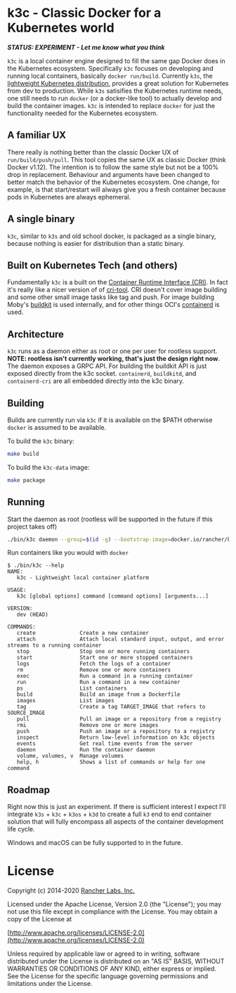 k3c - Classic Docker for a Kubernetes world
===========================================

***STATUS: EXPERIMENT - Let me know what you think***

`k3c` is a local container engine designed to fill the same gap Docker does
in the Kubernetes ecosystem.  Specifically `k3c` focuses on developing and
running local containers, basically `docker run/build`. Currently `k3s`, the
[lightweight Kubernetes distribution](https://github.com/rancher/k3s),
provides a great solution for Kubernetes from dev to production.  While
`k3s` satisifies the Kubernetes runtime needs, one still needs to run
`docker` (or a docker-like tool) to actually develop and build the container
images.  `k3c` is intended to replace `docker` for just the functionality
needed for the Kubernetes ecosystem.

## A familiar UX

There really is nothing better than the classic Docker UX of `run/build/push/pull`.
This tool copies the same UX as classic Docker (think Docker v1.12). The intention
is to follow the same style but not be a 100% drop in replacement.  Behaviour and
arguments have been changed to better match the behavior of the Kubernetes ecosystem.
One change, for example, is that start/restart will always give you a fresh container
because pods in Kubernetes are always ephemeral.

## A single binary

`k3c`, similar to `k3s` and old school docker, is packaged as a single binary, because nothing
is easier for distribution than a static binary.

## Built on Kubernetes Tech (and others)

Fundamentally `k3c` is a built on the [Container Runtime Interface (CRI)](https://github.com/kubernetes/cri-api).  In fact it's really like a nicer version of
of [cri-tool](https://github.com/kubernetes-sigs/cri-tools). CRI doesn't cover image building
and some other small image tasks like tag and push.  For image building Moby's [buildkit](https://github.com/moby/buildkit)
is used internally, and for other things OCI's [containerd](https://github.com/containerd/containerd) is used.

## Architecture

`k3c` runs as a daemon either as root or one per user for rootless support.  **NOTE: rootless isn't currently
working, that's just the design right now**.  The daemon exposes a GRPC API.  For building the buildkit API is just
exposed directly from the k3c socket.  `containerd`, `buildkitd`, and `containerd-cri` are all embedded
directly into the k3c binary.

## Building

Builds are currently run via `k3c` if it is available on the $PATH otherwise `docker` is assumed to be available.

To build the `k3c` binary:

```bash
make build
```

To build the `k3c-data` image:

```bash
make package
```

## Running

Start the daemon as root (rootless will be supported in the future if this project takes off)
```bash
./bin/k3c daemon --group=$(id -g) --bootstrap-image=docker.io/rancher/k3c-data:dev
```

Run containers like you would with `docker`

```
$ ./bin/k3c --help
NAME:
   k3c - Lightweight local container platform

USAGE:
   k3c [global options] command [command options] [arguments...]

VERSION:
   dev (HEAD)

COMMANDS:
   create              Create a new container
   attach              Attach local standard input, output, and error streams to a running container
   stop                Stop one or more running containers
   start               Start one or more stopped containers
   logs                Fetch the logs of a container
   rm                  Remove one or more containers
   exec                Run a command in a running container
   run                 Run a command in a new container
   ps                  List containers
   build               Build an image from a Dockerfile
   images              List images
   tag                 Create a tag TARGET_IMAGE that refers to SOURCE_IMAGE
   pull                Pull an image or a repository from a registry
   rmi                 Remove one or more images
   push                Push an image or a repository to a registry
   inspect             Return low-level information on k3c objects
   events              Get real time events from the server
   daemon              Run the container daemon
   volume, volumes, v  Manage volumes
   help, h             Shows a list of commands or help for one command
```

## Roadmap

Right now this is just an experiment. If there is sufficient interest I expect I'll integrate
`k3s` + `k3c` + `k3os` + `k3d` to create a full `k3` end to end container solution that will
fully encompass all aspects of the container development life cycle.

Windows and macOS can be fully supported to in the future.

# License

Copyright (c) 2014-2020 [Rancher Labs, Inc.](http://rancher.com)

Licensed under the Apache License, Version 2.0 (the "License");
you may not use this file except in compliance with the License.
You may obtain a copy of the License at

[http://www.apache.org/licenses/LICENSE-2.0](http://www.apache.org/licenses/LICENSE-2.0)

Unless required by applicable law or agreed to in writing, software
distributed under the License is distributed on an "AS IS" BASIS,
WITHOUT WARRANTIES OR CONDITIONS OF ANY KIND, either express or implied.
See the License for the specific language governing permissions and
limitations under the License.

